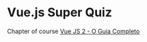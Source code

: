 # Vue.js Super Quiz

Chapter of course [Vue JS 2 - O Guia Completo](https://www.udemy.com/course/vue-js-completo/)
